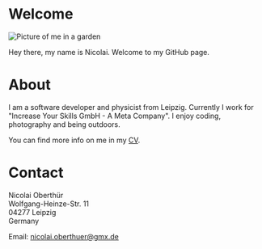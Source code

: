 # Welcome

![Picture of me in a garden](Toskana_020.jpg)

Hey there, my name is Nicolai. Welcome to my GitHub page.

# About

I am a software developer and physicist from Leipzig. 
Currently I work for "Increase Your Skills GmbH - A Meta Company".
I enjoy coding, photography and being outdoors.

You can find more info on me in my [CV](Lebenslauf.md).

# Contact

Nicolai Oberthür  
Wolfgang-Heinze-Str. 11  
04277 Leipzig  
Germany

Email: [nicolai.oberthuer@gmx.de](mailto:nicolai.oberthuer@gmx.de)

